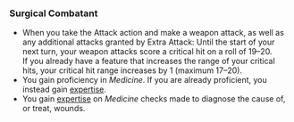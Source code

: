 ### Surgical Combatant

- When you take the Attack action and make a weapon attack, as well as any additional attacks granted by Extra Attack:
  Until the start of your next turn, your weapon attacks score a critical hit on a roll of 19–20.
  \
  If you already have a feature that increases the range of your critical hits, your critical hit range increases by 1 (maximum 17–20).
- You gain proficiency in _Medicine_.
  If you are already proficient, you instead gain [expertise](#Proficiency_Bonus_expertise).
- You gain [expertise](#Proficiency_Bonus_expertise) on _Medicine_ checks made to diagnose the cause of, or treat, wounds.
